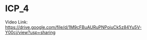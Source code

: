 # ICP_4

Video Link: https://drive.google.com/file/d/1M9cFBuAURuPNPoiuCk5z84Yu5V-Y00cj/view?usp=sharing
